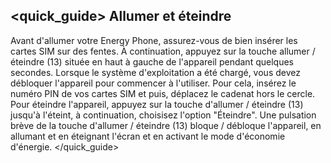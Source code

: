 ## <quick_guide>  Allumer et éteindre

Avant d'allumer votre Energy Phone, assurez-vous de bien insérer les cartes SIM sur des fentes.  À continuation, appuyez sur la touche allumer / éteindre (13) située en haut à gauche de l'appareil pendant quelques secondes. Lorsque le système d'exploitation a été chargé, vous devez débloquer l'appareil pour commencer à l'utiliser. Pour cela, insérez le numéro PIN de vos cartes SIM et puis, déplacez le cadenat hors le cercle.   Pour éteindre l'appareil, appuyez sur la touche d'allumer / éteindre (13) jusqu'à l'éteint, à continuation, choisisez l'option "Éteindre". Une pulsation brève de la touche d'allumer / éteindre (13) bloque / débloque l'appareil, en allumant et en éteignant l'écran et en activant le mode d'économie d'énergie.
</quick_guide>
